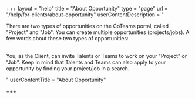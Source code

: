 +++
layout = "help"
title = "About Opportunity"
type = "page"
url = "/help/for-clients/about-opportunity"
userContentDescription = "<p>There are two types of opportunities on the CoTeams portal, called \"Project\" and \"Job\". You can create multiple opportunities (projects/jobs). A few words about these two types of opportunities:</p><p></p><p><br>You, as the Client, can invite Talents or Teams to work on your \"Project\" or \"Job\". Keep in mind that Talents and Teams can also apply to your opportunity by finding your project/job in a search.</p>"
userContentTitle = "About Opportunity"

+++
